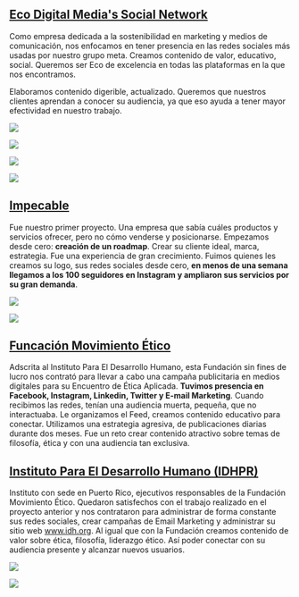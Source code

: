 ## [Eco Digital Media's Social Network](https://www.instagram.com/ecodigitals/)

Como empresa dedicada a la sostenibilidad en marketing y medios de comunicación, nos enfocamos en tener presencia en las redes sociales más usadas por nuestro grupo meta. Creamos contenido de valor, educativo, social. Queremos ser Eco de excelencia  en todas las plataformas en la que nos encontramos. 

Elaboramos contenido digerible, actualizado. Queremos que nuestros clientes aprendan a conocer su audiencia, ya que  eso ayuda a tener mayor efectividad en nuestro trabajo.

![](/images/Edli%20Acevedo%20-%20Entrevista.jpeg)

![](/images/Ominipresencia%20%20-%201.jpeg)

![](/images/Omnipresencia%20-%202.jpeg)

![](/images/Omnipresencia%20-3.jpeg)



## [Impecable](https://www.instagram.com/impecable.sti/)
Fue nuestro primer proyecto. Una empresa que sabía cuáles productos y servicios ofrecer, pero no cómo venderse y posicionarse.  Empezamos desde cero: **creación de un roadmap**. Crear su cliente ideal, marca, estrategia. Fue una experiencia de gran crecimiento. Fuimos quienes les creamos su logo, sus redes sociales desde cero, **en menos de una semana llegamos a los 100 seguidores en Instagram y ampliaron sus servicios por su gran demanda**.


![](/images/Impecable%201.jpg)

![](/images/Impecable%202.jpg)

## [Funcación Movimiento Ético](https://www.instagram.com/movimientoetico/)

Adscrita al Instituto Para El Desarrollo Humano, esta Fundación sin fines de lucro nos contrató para llevar a cabo una campaña publicitaria en medios digitales para su Encuentro de Ética Aplicada. **Tuvimos presencia en Facebook, Instagram, Linkedin, Twitter y E-mail Marketing**.  Cuando recibimos las redes, tenían una audiencia muerta, pequeña, que no interactuaba. Le organizamos el Feed, creamos contenido educativo para conectar. Utilizamos una estrategia agresiva, de publicaciones diarias durante dos meses. Fue un reto crear contenido atractivo sobre temas de filosofía, ética y con una audiencia tan exclusiva.


## [Instituto Para El Desarrollo Humano (IDHPR)](https://www.instagram.com/movimientoetico/)

Instituto  con sede en Puerto Rico, ejecutivos responsables de la Fundación Movimiento Ético. Quedaron satisfechos con el trabajo realizado en el proyecto anterior y nos contrataron para administrar de forma constante sus redes sociales, crear campañas de Email Marketing y administrar su sitio web www.idh.org. Al igual que con la Fundación creamos contenido de valor sobre ética, filosofía, liderazgo ético. Así poder conectar con su audiencia presente y alcanzar nuevos usuarios.

![](/images/Br%C3%BAjula.jpeg.jpg)

![](/images/Despu%C3%A9s%20del%20Encuentro.jpeg)
